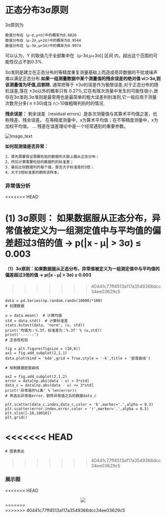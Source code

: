 # 正态分布3σ原则

3σ原则为 

    数值分布在（μ-σ,μ+σ)中的概率为0.6826 
    数值分布在（μ-2σ,μ+2σ)中的概率为0.9544 
    数值分布在（μ-3σ,μ+3σ)中的概率为0.9974 

可以认为，Y 的取值几乎全部集中在（μ-3σ,μ+3σ)] 区间 内，超出这个范围的可能性仅占不到0.3%.


3σ准则是建立在正态分布的等精度重复测量基础上而造成奇异数据的干扰或噪声难以满足正态分布.__如果一组测量数据中某个测量值的残余误差的绝对值 νi＞3σ,则该测量值为坏值,应剔除.__ 通常把等于 ±3σ的误差作为极限误差,对于正态分布的随机误差,落在 ±3σ以外的概率只有 0.27%,它在有限次测量中发生的可能性很小,故存在3σ准则.3σ准则是最常用也是最简单的粗大误差判别准则,它一般应用于测量次数充分多( n ≥30)或当 n＞10做粗略判别时的情况.

__残余误差：__ 剩余误差（residual errors）是各次测量值与其算术平均值之差，也称残差、残余误差。 在等精度测量中，x为算术平均值；在不等精度测量中，x为加权平均值。 ... 残差在误差理论中是一个经常遇到的重要参数。


![Image_text](https://raw.githubusercontent.com/OneStepAndTwoSteps/Data_Analysis/master/static/%E7%89%B9%E5%BE%81%E5%B7%A5%E7%A8%8B/%E6%AD%A3%E6%80%81%E5%88%86%E5%B8%83/%E6%AD%A3%E6%80%81%E5%88%86%E5%B8%831.png)

__如何观测值是否异常：__

    1、首先需要保证需要检验的数据列大致上服从正态分布；
    2、然后计算需要检验的数据列的标准差；
    3、最后比较数据列的每个值，是否大于标准差的3倍；
    4、大于3倍标准差的删除该样本。




### 异常值分析
<<<<<<< HEAD

__(1) 3σ原则：__ 如果数据服从正态分布，异常值被定义为一组测定值中与平均值的偏差超过3倍的值 → p(|x - μ| > 3σ) ≤ 0.003
=======
#### （1）3σ原则：如果数据服从正态分布，异常值被定义为一组测定值中与平均值的偏差超过3倍的值 → p(|x - μ| > 3σ) ≤ 0.003
>>>>>>> 40441c77ff4513a117a3549366dcc34ee03629c5

    data = pd.Series(np.random.randn(10000)*100)
    # 创建数据

    u = data.mean()  # 计算均值
    std = data.std()  # 计算标准差
    stats.kstest(data, 'norm', (u, std))
    print('均值为：%.3f，标准差为：%.3f' % (u,std))
    print('------')
    # 正态性检验

    fig = plt.figure(figsize = (10,6))
    ax1 = fig.add_subplot(2,1,1)
    data.plot(kind = 'kde',grid = True,style = '-k',title = '密度曲线')

    # 绘制数据密度曲线

    ax2 = fig.add_subplot(2,1,2)
    error = data[np.abs(data - u) > 3*std]
    data_c = data[np.abs(data - u) <= 3*std]
    print('异常值共%i条' % len(error))
    # 筛选出异常值error、剔除异常值之后的数据data_c

    plt.scatter(data_c.index,data_c,color = 'k',marker='.',alpha = 0.3)
    plt.scatter(error.index,error,color = 'r',marker='.',alpha = 0.5)
    plt.xlim([-10,10010])
    plt.grid()
<<<<<<< HEAD
=======
    # 图表表达
>>>>>>> 40441c77ff4513a117a3549366dcc34ee03629c5


### 展示图

<<<<<<< HEAD
<div align=center><img  src="https://raw.githubusercontent.com/OneStepAndTwoSteps/Data_Analysis_notes/master/static/%E7%89%B9%E5%BE%81%E5%B7%A5%E7%A8%8B/1.png"/></div>
=======
<div align=center><img  src=""/></div>
>>>>>>> 40441c77ff4513a117a3549366dcc34ee03629c5





